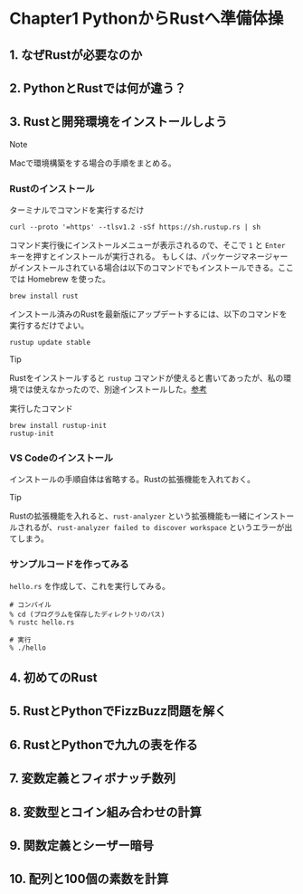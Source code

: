 # Chapter1 PythonからRustへ準備体操
## 1. なぜRustが必要なのか


## 2. PythonとRustでは何が違う？


## 3. Rustと開発環境をインストールしよう
> [!NOTE]
> Macで環境構築をする場合の手順をまとめる。

### Rustのインストール
ターミナルでコマンドを実行するだけ
```shell
curl --proto '=https' --tlsv1.2 -sSf https://sh.rustup.rs | sh
``` 
コマンド実行後にインストールメニューが表示されるので、そこで `1` と `Enter` キーを押すとインストールが実行される。
もしくは、パッケージマネージャーがインストールされている場合は以下のコマンドでもインストールできる。ここでは Homebrew を使った。
```shell
brew install rust
```

インストール済みのRustを最新版にアップデートするには、以下のコマンドを実行するだけでよい。
```shell
rustup update stable
```
> [!TIP]
> Rustをインストールすると `rustup` コマンドが使えると書いてあったが、私の環境では使えなかったので、別途インストールした。[参考](https://qiita.com/notakaos/items/9f3ee8a3f3a0caf39f7b) 
> 
> 実行したコマンド
> ```shell
> brew install rustup-init
> rustup-init
> ```

### VS Codeのインストール
インストールの手順自体は省略する。Rustの拡張機能を入れておく。
> [!TIP]
> Rustの拡張機能を入れると、`rust-analyzer` という拡張機能も一緒にインストールされるが、`rust-analyzer failed to discover workspace` というエラーが出てしまう。

### サンプルコードを作ってみる
`hello.rs` を作成して、これを実行してみる。
```shell
# コンパイル
% cd (プログラムを保存したディレクトリのパス)
% rustc hello.rs

# 実行
% ./hello
```


## 4. 初めてのRust


## 5. RustとPythonでFizzBuzz問題を解く


## 6. RustとPythonで九九の表を作る


## 7. 変数定義とフィボナッチ数列


## 8. 変数型とコイン組み合わせの計算


## 9. 関数定義とシーザー暗号


## 10. 配列と100個の素数を計算

